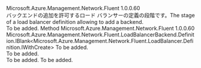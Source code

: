 <Type Name="IWithBackend" FullName="Microsoft.Azure.Management.Network.Fluent.LoadBalancer.Definition.IWithBackend">
  <TypeSignature Language="C#" Value="public interface IWithBackend" />
  <TypeSignature Language="ILAsm" Value=".class public interface auto ansi abstract IWithBackend" />
  <TypeSignature Language="DocId" Value="T:Microsoft.Azure.Management.Network.Fluent.LoadBalancer.Definition.IWithBackend" />
  <TypeSignature Language="VB.NET" Value="Public Interface IWithBackend" />
  <TypeSignature Language="F#" Value="type IWithBackend = interface" />
  <AssemblyInfo>
    <AssemblyName>Microsoft.Azure.Management.Network.Fluent</AssemblyName>
    <AssemblyVersion>1.0.0.60</AssemblyVersion>
  </AssemblyInfo>
  <Interfaces></Interfaces>
  <Docs>
    <summary>
            <span data-ttu-id="f55f3-101">バックエンドの追加を許可するロード バランサーの定義の段階です。</span><span class="sxs-lookup"><span data-stu-id="f55f3-101">The stage of a load balancer definition allowing to add a backend.</span></span>
            </summary>
    <remarks>To be added.</remarks>
  </Docs>
  <Members>
    <Member MemberName="DefineBackend">
      <MemberSignature Language="C#" Value="public Microsoft.Azure.Management.Network.Fluent.LoadBalancerBackend.Definition.IBlank&lt;Microsoft.Azure.Management.Network.Fluent.LoadBalancer.Definition.IWithCreate&gt; DefineBackend (string name);" />
      <MemberSignature Language="ILAsm" Value=".method public hidebysig newslot virtual instance class Microsoft.Azure.Management.Network.Fluent.LoadBalancerBackend.Definition.IBlank`1&lt;class Microsoft.Azure.Management.Network.Fluent.LoadBalancer.Definition.IWithCreate&gt; DefineBackend(string name) cil managed" />
      <MemberSignature Language="DocId" Value="M:Microsoft.Azure.Management.Network.Fluent.LoadBalancer.Definition.IWithBackend.DefineBackend(System.String)" />
      <MemberSignature Language="VB.NET" Value="Public Function DefineBackend (name As String) As IBlank(Of IWithCreate)" />
      <MemberSignature Language="F#" Value="abstract member DefineBackend : string -&gt; Microsoft.Azure.Management.Network.Fluent.LoadBalancerBackend.Definition.IBlank&lt;Microsoft.Azure.Management.Network.Fluent.LoadBalancer.Definition.IWithCreate&gt;" Usage="iWithBackend.DefineBackend name" />
      <MemberType>Method</MemberType>
      <AssemblyInfo>
        <AssemblyName>Microsoft.Azure.Management.Network.Fluent</AssemblyName>
        <AssemblyVersion>1.0.0.60</AssemblyVersion>
      </AssemblyInfo>
      <ReturnValue>
        <ReturnType>Microsoft.Azure.Management.Network.Fluent.LoadBalancerBackend.Definition.IBlank&lt;Microsoft.Azure.Management.Network.Fluent.LoadBalancer.Definition.IWithCreate&gt;</ReturnType>
      </ReturnValue>
      <Parameters>
        <Parameter Name="name" Type="System.String" />
      </Parameters>
      <Docs>
        <param name="name">To be added.</param>
        <summary>To be added.</summary>
        <returns>To be added.</returns>
        <remarks>To be added.</remarks>
      </Docs>
    </Member>
  </Members>
</Type>